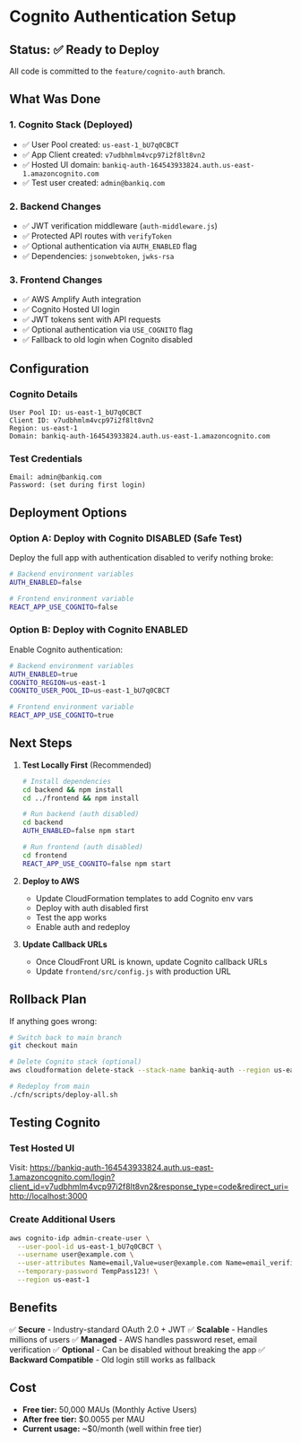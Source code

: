 # Cognito Authentication Setup

## Status: ✅ Ready to Deploy

All code is committed to the `feature/cognito-auth` branch.

## What Was Done

### 1. Cognito Stack (Deployed)
- ✅ User Pool created: `us-east-1_bU7q0CBCT`
- ✅ App Client created: `v7udbhmlm4vcp97i2f8lt8vn2`
- ✅ Hosted UI domain: `bankiq-auth-164543933824.auth.us-east-1.amazoncognito.com`
- ✅ Test user created: `admin@bankiq.com`

### 2. Backend Changes
- ✅ JWT verification middleware (`auth-middleware.js`)
- ✅ Protected API routes with `verifyToken`
- ✅ Optional authentication via `AUTH_ENABLED` flag
- ✅ Dependencies: `jsonwebtoken`, `jwks-rsa`

### 3. Frontend Changes
- ✅ AWS Amplify Auth integration
- ✅ Cognito Hosted UI login
- ✅ JWT tokens sent with API requests
- ✅ Optional authentication via `USE_COGNITO` flag
- ✅ Fallback to old login when Cognito disabled

## Configuration

### Cognito Details
```
User Pool ID: us-east-1_bU7q0CBCT
Client ID: v7udbhmlm4vcp97i2f8lt8vn2
Region: us-east-1
Domain: bankiq-auth-164543933824.auth.us-east-1.amazoncognito.com
```

### Test Credentials
```
Email: admin@bankiq.com
Password: (set during first login)
```

## Deployment Options

### Option A: Deploy with Cognito DISABLED (Safe Test)
Deploy the full app with authentication disabled to verify nothing broke:

```bash
# Backend environment variables
AUTH_ENABLED=false

# Frontend environment variable
REACT_APP_USE_COGNITO=false
```

### Option B: Deploy with Cognito ENABLED
Enable Cognito authentication:

```bash
# Backend environment variables
AUTH_ENABLED=true
COGNITO_REGION=us-east-1
COGNITO_USER_POOL_ID=us-east-1_bU7q0CBCT

# Frontend environment variable
REACT_APP_USE_COGNITO=true
```

## Next Steps

1. **Test Locally First** (Recommended)
   ```bash
   # Install dependencies
   cd backend && npm install
   cd ../frontend && npm install
   
   # Run backend (auth disabled)
   cd backend
   AUTH_ENABLED=false npm start
   
   # Run frontend (auth disabled)
   cd frontend
   REACT_APP_USE_COGNITO=false npm start
   ```

2. **Deploy to AWS**
   - Update CloudFormation templates to add Cognito env vars
   - Deploy with auth disabled first
   - Test the app works
   - Enable auth and redeploy

3. **Update Callback URLs**
   - Once CloudFront URL is known, update Cognito callback URLs
   - Update `frontend/src/config.js` with production URL

## Rollback Plan

If anything goes wrong:
```bash
# Switch back to main branch
git checkout main

# Delete Cognito stack (optional)
aws cloudformation delete-stack --stack-name bankiq-auth --region us-east-1

# Redeploy from main
./cfn/scripts/deploy-all.sh
```

## Testing Cognito

### Test Hosted UI
Visit: https://bankiq-auth-164543933824.auth.us-east-1.amazoncognito.com/login?client_id=v7udbhmlm4vcp97i2f8lt8vn2&response_type=code&redirect_uri=http://localhost:3000

### Create Additional Users
```bash
aws cognito-idp admin-create-user \
  --user-pool-id us-east-1_bU7q0CBCT \
  --username user@example.com \
  --user-attributes Name=email,Value=user@example.com Name=email_verified,Value=true \
  --temporary-password TempPass123! \
  --region us-east-1
```

## Benefits

✅ **Secure** - Industry-standard OAuth 2.0 + JWT
✅ **Scalable** - Handles millions of users
✅ **Managed** - AWS handles password reset, email verification
✅ **Optional** - Can be disabled without breaking the app
✅ **Backward Compatible** - Old login still works as fallback

## Cost

- **Free tier:** 50,000 MAUs (Monthly Active Users)
- **After free tier:** $0.0055 per MAU
- **Current usage:** ~$0/month (well within free tier)
